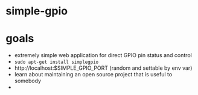 # simple-gpio

# goals

- extremely simple web application for direct GPIO pin status and control
- `sudo apt-get install simplegpio`
- http://localhost:$SIMPLE_GPIO_PORT (random and settable by env var)
- learn about maintaining an open source project that is useful to somebody
- 